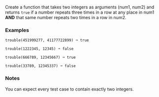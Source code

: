 
Create a function that takes two integers as arguments (num1, num2) and returns `true` if a number repeats three times in a row at any place in num1 **AND** that same number repeats two times in a row in num2.

### Examples

```
trouble(451999277, 41177722899) ➞ true

trouble(1222345, 12345) ➞ false

trouble(666789, 12345667) ➞ true

trouble(33789, 12345337) ➞ false
```

### Notes

You can expect every test case to contain exactly two integers.

